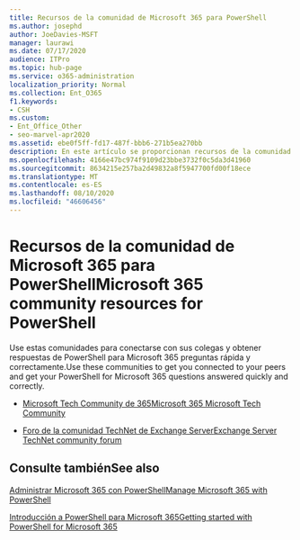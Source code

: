 ```yaml
---
title: Recursos de la comunidad de Microsoft 365 para PowerShell
ms.author: josephd
author: JoeDavies-MSFT
manager: laurawi
ms.date: 07/17/2020
audience: ITPro
ms.topic: hub-page
ms.service: o365-administration
localization_priority: Normal
ms.collection: Ent_O365
f1.keywords:
- CSH
ms.custom:
- Ent_Office_Other
- seo-marvel-apr2020
ms.assetid: ebe0f5ff-fd17-487f-bbb6-271b5ea270bb
description: En este artículo se proporcionan recursos de la comunidad para conectarse a los colegas y obtener ayuda para PowerShell para Microsoft 365.
ms.openlocfilehash: 4166e47bc974f9109d23bbe3732f0c5da3d41960
ms.sourcegitcommit: 8634215e257ba2d49832a8f5947700fd00f18ece
ms.translationtype: MT
ms.contentlocale: es-ES
ms.lasthandoff: 08/10/2020
ms.locfileid: "46606456"
---
```

# <a name="microsoft-365-community-resources-for-powershell"></a><span data-ttu-id="32ec8-103">Recursos de la comunidad de Microsoft 365 para PowerShell</span><span class="sxs-lookup"><span data-stu-id="32ec8-103">Microsoft 365 community resources for PowerShell</span></span>

<span data-ttu-id="32ec8-104">Use estas comunidades para conectarse con sus colegas y obtener respuestas de PowerShell para Microsoft 365 preguntas rápida y correctamente.</span><span class="sxs-lookup"><span data-stu-id="32ec8-104">Use these communities to get you connected to your peers and get your PowerShell for Microsoft 365 questions answered quickly and correctly.</span></span> 
  
- [<span data-ttu-id="32ec8-105">Microsoft Tech Community de 365</span><span class="sxs-lookup"><span data-stu-id="32ec8-105">Microsoft 365 Microsoft Tech Community</span></span>](https://techcommunity.microsoft.com/t5/microsoft-365/ct-p/microsoft365)
    
- [<span data-ttu-id="32ec8-106">Foro de la comunidad TechNet de Exchange Server</span><span class="sxs-lookup"><span data-stu-id="32ec8-106">Exchange Server TechNet community forum</span></span>](https://social.technet.microsoft.com/Forums/exchange/home?forum=exchangesvrgeneral)
    
## <a name="see-also"></a><span data-ttu-id="32ec8-107">Consulte también</span><span class="sxs-lookup"><span data-stu-id="32ec8-107">See also</span></span>

[<span data-ttu-id="32ec8-108">Administrar Microsoft 365 con PowerShell</span><span class="sxs-lookup"><span data-stu-id="32ec8-108">Manage Microsoft 365 with PowerShell</span></span>](manage-office-365-with-office-365-powershell.md)
  
[<span data-ttu-id="32ec8-109">Introducción a PowerShell para Microsoft 365</span><span class="sxs-lookup"><span data-stu-id="32ec8-109">Getting started with PowerShell for Microsoft 365</span></span>](getting-started-with-office-365-powershell.md)

